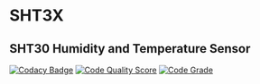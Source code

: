 # SHT3X
## SHT30 Humidity and Temperature Sensor
[![Codacy Badge](https://api.codacy.com/project/badge/Grade/90026d8405b2452b904ee97e3921980b)](https://app.codacy.com/gh/TECREA/sht3x?utm_source=github.com&utm_medium=referral&utm_content=TECREA/sht3x&utm_campaign=Badge_Grade)
[![Code Quality Score](https://www.code-inspector.com/project/14137/score/svg)](https://frontend.code-inspector.com/public/project/14137/sht3x/dashboard)
[![Code Grade](https://www.code-inspector.com/project/14137/status/svg)](https://frontend.code-inspector.com/public/project/14137/sht3x/dashboard)
